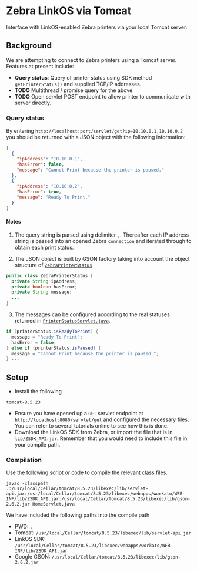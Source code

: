 # Zebra LinkOS via Tomcat
Interface with LinkOS-enabled Zebra printers via your local Tomcat server.

## Background
We are attempting to connect to Zebra printers using a Tomcat server. Features at present include:

- **Query status**: Query of printer status using SDK method `getPrinterStatus()` and supplied TCP/IP addresses.
- **TODO** Multithread / promise query for the above.
- **TODO** Open servlet POST endpoint to allow printer to communicate with server directly.

### Query status
By entering `http://localhost:port/servlet/get?ip=10.10.0.1,10.10.0.2` you should be returned with a JSON object with the following information:

```JSON
[
  {
    "ipAddress": "10.10.0.1",
    "hasError": false,
    "message": "Cannot Print because the printer is paused."
  },
  {
    "ipAddress": "10.10.0.2",
    "hasError": true,
    "message": "Ready To Print."
  }
]
```

#### Notes
1. The query string is parsed using delimiter `,`. Thereafter each IP address string is passed into an opened Zebra `connection` and iterated through to obtain each print status.

2. The JSON object is built by GSON factory taking into account the object structure of [`ZebraPrinterStatus`](/WEB-INF/classes/ZebraPrinterStatus.java)
```java
public class ZebraPrinterStatus {
  private String ipAddress;
  private boolean hasError;
  private String message;
  ...
}
```

3. The messages can be configured according to the real statuses returned in [`PrinterStatusServlet.java`](/WEB-INF/classes/PrinterStatusServlet.java).
```java
if (printerStatus.isReadyToPrint) {
  message = "Ready To Print";
  hasError = false;
} else if (printerStatus.isPaused) {
  message = "Cannot Print because the printer is paused.";
} ...
```

## Setup
- Install the following
```
tomcat-8.5.23
```

- Ensure you have opened up a `GET` servlet endpoint at `http://localhost:8080/servlet/get` and configured the necessary files. You can refer to several tutorials online to see how this is done.
- Download the LinkOS SDK from Zebra, or import the file that is in `lib/ZSDK_API.jar`. Remember that you would need to include this file in your compile path.

### Compilation
Use the following script or code to compile the relevant class files.

```
javac -classpath .:/usr/local/Cellar/tomcat/8.5.23/libexec/lib/servlet-api.jar:/usr/local/Cellar/tomcat/8.5.23/libexec/webapps/workato/WEB-INF/lib/ZSDK_API.jar:/usr/local/Cellar/tomcat/8.5.23/libexec/lib/gson-2.6.2.jar HomeServlet.java
```

We have included the following paths into the compile path

- PWD: `.`
- Tomcat: `/usr/local/Cellar/tomcat/8.5.23/libexec/lib/servlet-api.jar`
- LinkOS SDK: `/usr/local/Cellar/tomcat/8.5.23/libexec/webapps/workato/WEB-INF/lib/ZSDK_API.jar`
- Google GSON: `/usr/local/Cellar/tomcat/8.5.23/libexec/lib/gson-2.6.2.jar`
